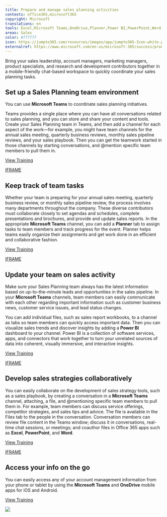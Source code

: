 ```yaml
---
title: Prepare and manage sales planning activities
contexts: office365,microsoft365
copyright: Microsoft
translations: en
tools: Excel,Microsoft Teams,OneDrive,Planner,Power BI,PowerPoint,Word
areas: Sales 
color: #777777
icon: https://jumpto365.com/resources/images/app/jumpto365-Icon-white.png
externalref: https://www.microsoft.com/en-us/microsoft-365/success/productivitylibrary/prepare-and-manage-sales-planning-activities
---
```

Bring your sales leadership, account managers, marketing managers, product specialists, and research and development contributors together in a mobile-friendly chat-based workspace to quickly coordinate your sales planning tasks.


## Set up a Sales Planning team environment

You can use **Microsoft Teams** to coordinate sales planning initiatives.

Teams provides a single place where you can have all conversations related to sales planning, and you can store and share your content and tools. Create your Sales Planning team in Teams, and then add a channel for each aspect of the work—for example, you might have team channels for the annual sales meeting, quarterly business reviews, monthly sales pipeline reviews, and your sales playbook. Then you can get the teamwork started in those channels by starting conversations, and @mention specific team members to pull them in.

[View Training](https://support.office.com/article/Microsoft-Teams-Quick-Start-422bf3aa-9ae8-46f1-83a2-e65720e1a34d)

[IFRAME](https://www.microsoft.com/en-us/videoplayer/embed/RE1Tmr7)

## Keep track of team tasks

Whether your team is preparing for your annual sales meeting, quarterly business review, or monthly sales pipeline review, the process involves many departments throughout the company. These diverse contributors must collaborate closely to set agendas and schedules, complete presentations and brochures, and provide and update sales reports. In the appropriate **Microsoft Teams** channel, you can add a **Planner** tab to assign tasks to team members and track progress for the event. Planner helps teams easily organize their assignments and get work done in an efficient and collaborative fashion. 

[View Training](https://support.office.com/article/Microsoft-Planner-help-4a9a13c6-3adf-4a60-a6fc-15c0b15e16fc)

[IFRAME](https://www.microsoft.com/en-us/videoplayer/embed/RE1TjRd)

## Update your team on sales activity

Make sure your Sales Planning team always has the latest information based on up-to-the-minute leads and opportunities in the sales pipeline. In your **Microsoft Teams** channels, team members can easily communicate with each other regarding important information such as customer business news, customer service issues, and lead status changes.

You can add individual files, such as sales report workbooks, to a channel as tabs so team members can quickly access important data. Then you can visualize sales trends and discover insights by adding a **Power BI** dashboard to your channel. Power BI is a collection of software services, apps, and connectors that work together to turn your unrelated sources of data into coherent, visually immersive, and interactive insights.

[View Training](https://powerbi.microsoft.com/guided-learning)

[IFRAME](https://www.microsoft.com/en-us/videoplayer/embed/RE1UK8Y)

## Develop sales strategies collaboratively

You can easily collaborate on the development of sales strategy tools, such as a sales playbook, by creating a conversation in a **Microsoft Teams** channel, attaching, a file, and @mentioning specific team members to pull them in. For example, team members can discuss service offerings, competitor strategies, and sales tips and advice. The file is available in the Files tab to the people in the conversation. Conversation members can review file content in the Teams window; discuss it in conversations, real-time chat sessions, or meetings; and coauthor files in Office 365 apps such as **Excel**, **PowerPoint**, and **Word**.

[View Training](https://support.office.com/article/Productive-conversations-99d33aaa-0743-47c6-a476-eb0a24abcb7e)

[IFRAME](https://www.microsoft.com/en-us/videoplayer/embed/RE1UCoT)

## Access your info on the go

You can easily access any of your account management information from your phone or tablet by using the **Microsoft Teams** and **OneDrive** mobile apps for iOS and Android. 

[View Training](https://teams.microsoft.com/downloads)

![](http://img-prod-cms-rt-microsoft-com.akamaized.net/cms/api/am/imageFileData/RE1YeAY?ver=6e7e)

